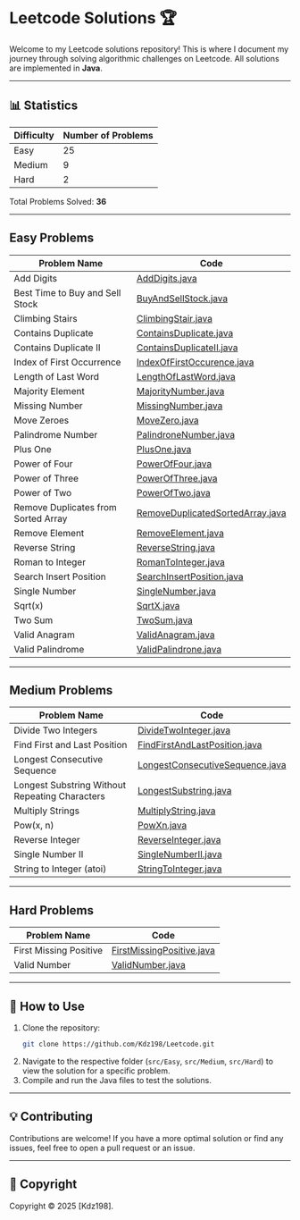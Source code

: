 # Leetcode Solutions 🏆

Welcome to my Leetcode solutions repository! This is where I document my journey through solving algorithmic challenges on Leetcode. All solutions are implemented in **Java**.

---

## 📊 Statistics

| Difficulty | Number of Problems | 
|------------|---------------------|
| Easy       | 25                  | 
| Medium     | 9                   | 
| Hard       | 2                   | 

Total Problems Solved: **36**

---

## Easy Problems

| Problem Name                 | Code                                                                                  |
|------------------------------|---------------------------------------------------------------------------------------|
| Add Digits                   | [AddDigits.java](src/Easy/AddDigits.java)                                             |
| Best Time to Buy and Sell Stock | [BuyAndSellStock.java](src/Easy/BuyAndSellStock.java)                               |
| Climbing Stairs              | [ClimbingStair.java](src/Easy/ClimbingStair.java)                                     |
| Contains Duplicate           | [ContainsDuplicate.java](src/Easy/ContainsDuplicate.java)                             |
| Contains Duplicate II        | [ContainsDuplicateII.java](src/Easy/ContainsDuplicateII.java)                         |
| Index of First Occurrence    | [IndexOfFirstOccurence.java](src/Easy/IndexOfFirstOccurence.java)                     |
| Length of Last Word          | [LengthOfLastWord.java](src/Easy/LengthOfLastWord.java)                               |
| Majority Element             | [MajorityNumber.java](src/Easy/MajorityNumber.java)                                   |
| Missing Number               | [MissingNumber.java](src/Easy/MissingNumber.java)                                     |
| Move Zeroes                  | [MoveZero.java](src/Easy/MoveZero.java)                                               |
| Palindrome Number            | [PalindroneNumber.java](src/Easy/PalindroneNumber.java)                               |
| Plus One                     | [PlusOne.java](src/Easy/PlusOne.java)                                                 |
| Power of Four                | [PowerOfFour.java](src/Easy/PowerOfFour.java)                                         |
| Power of Three               | [PowerOfThree.java](src/Easy/PowerOfThree.java)                                       |
| Power of Two                 | [PowerOfTwo.java](src/Easy/PowerOfTwo.java)                                           |
| Remove Duplicates from Sorted Array | [RemoveDuplicatedSortedArray.java](src/Easy/RemoveDuplicatedSortedArray.java)   |
| Remove Element               | [RemoveElement.java](src/Easy/RemoveElement.java)                                     |
| Reverse String               | [ReverseString.java](src/Easy/ReverseString.java)                                     |
| Roman to Integer             | [RomanToInteger.java](src/Easy/RomanToInteger.java)                                   |
| Search Insert Position       | [SearchInsertPosition.java](src/Easy/SearchInsertPosition.java)                       |
| Single Number                | [SingleNumber.java](src/Easy/SingleNumber.java)                                       |
| Sqrt(x)                      | [SqrtX.java](src/Easy/SqrtX.java)                                                     |
| Two Sum                      | [TwoSum.java](src/Easy/TwoSum.java)                                                   |
| Valid Anagram                | [ValidAnagram.java](src/Easy/ValidAnagram.java)                                       |
| Valid Palindrome             | [ValidPalindrone.java](src/Easy/ValidPalindrone.java)                                 |

---

## Medium Problems

| Problem Name                        | Code                                                                                  |
|-------------------------------------|---------------------------------------------------------------------------------------|
| Divide Two Integers                 | [DivideTwoInteger.java](src/Medium/DivideTwoInteger.java)                             |
| Find First and Last Position        | [FindFirstAndLastPosition.java](src/Medium/FindFirstAndLastPosition.java)             |
| Longest Consecutive Sequence        | [LongestConsecutiveSequence.java](src/Medium/LongestConsecutiveSequence.java)         |
| Longest Substring Without Repeating Characters | [LongestSubstring.java](src/Medium/LongestSubstring.java)                     |
| Multiply Strings                    | [MultiplyString.java](src/Medium/MultiplyString.java)                                 |
| Pow(x, n)                           | [PowXn.java](src/Medium/PowXn.java)                                                   |
| Reverse Integer                     | [ReverseInteger.java](src/Medium/ReverseInteger.java)                                 |
| Single Number II                    | [SingleNumberII.java](src/Medium/SingleNumberII.java)                                 |
| String to Integer (atoi)            | [StringToInteger.java](src/Medium/StringToInteger.java)                               |

---

## Hard Problems

| Problem Name                        | Code                                                                                  |
|-------------------------------------|---------------------------------------------------------------------------------------|
| First Missing Positive              | [FirstMissingPositive.java](src/Hard/FirstMissingPositive.java)                       |
| Valid Number                        | [ValidNumber.java](src/Hard/ValidNumber.java)                                         |

---

## 📌 How to Use

1. Clone the repository:
   ```bash
   git clone https://github.com/Kdz198/Leetcode.git
   ```
2. Navigate to the respective folder (`src/Easy`, `src/Medium`, `src/Hard`) to view the solution for a specific problem.
3. Compile and run the Java files to test the solutions.

---

## 💡 Contributing

Contributions are welcome! If you have a more optimal solution or find any issues, feel free to open a pull request or an issue.

---

## 📜 Copyright

Copyright © 2025 [Kdz198].
